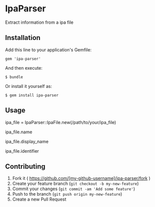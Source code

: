# IpaParser

Extract information from a ipa file

## Installation

Add this line to your application's Gemfile:

    gem 'ipa-parser'

And then execute:

    $ bundle

Or install it yourself as:

    $ gem install ipa-parser

## Usage

ipa_file = IpaParser::IpaFile.new(/path/to/your/ipa_file)

ipa_file.name

ipa_file.display_name

ipa_file.identifier

## Contributing

1. Fork it ( https://github.com/[my-github-username]/ipa-parser/fork )
2. Create your feature branch (`git checkout -b my-new-feature`)
3. Commit your changes (`git commit -am 'Add some feature'`)
4. Push to the branch (`git push origin my-new-feature`)
5. Create a new Pull Request
